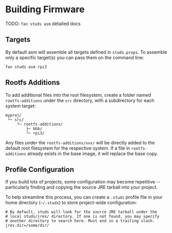 # **Building Firmware**

TODO: `fan studs asm` detailed docs

## Targets

By default asm will assemble all targets defined in `studs.props`.  To
assemble only a specific target(s) you can pass them on the command line:

    fan studs asm rpi3

## **Rootfs Additions**

To add additional files into the root filesystem, create a folder named
`rootfs-additions` under the `src` directory, with a subdirectory for each
system target:

    myproj/
     └─ src/
         └─ rootfs-additions/
             ├─ bbb/
             └─ rpi3/

Any files under the `rootfs-additions/xxx/` will be directly added to the
default root filesystem for the respective system. If a file in
`rootfs-additions` already exists in the base image, it will replace the base
copy.

## Profile Configuration

If you build lots of projects, some configuration may become repetitive --
particularly finding and copying the source JRE tarball into your project.

To help streamline this process, you can create a `.studs` profile file in your
home directory (`~/.studs`) to store project-wide configuration:

    # By default, studs will look for the source JRE tarball under the
    # local studs/jres/ directory. If one is not found, you may specify
    # another directory to search here. Must end in a trailing slash.
    jres.dir=/some/dir/

